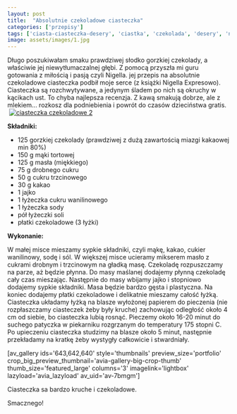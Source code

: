 ```yaml
---
layout: post
title:  "Absolutnie czekoladowe ciasteczka"
categories: ['przepisy']
tags: ['ciasta-ciasteczka-desery', 'ciastka', 'czekolada', 'desery', 'na-slodko', 'przepisy']
image: assets/images/1.jpg
---
```

Długo poszukiwałam smaku prawdziwej słodko gorzkiej czekolady, a właściwie jej niewytłumaczalnej głębi. Z pomocą przyszła mi guru gotowania z miłością i pasją czyli Nigella. jej przepis na absolutnie czekoladowe ciasteczka podbił moje serce (z książki Nigella Expresowo). Ciasteczka są rozchwytywane, a jedynym śladem po nich są okruchy w kącikach ust. To chyba najlepsza recenzja. Z kawą smakują dobrze, ale z mlekiem... rozkosz dla podniebienia i powrót do czasów dzieciństwa gratis.
 [![ciasteczka czekoladowe 2](http://kobieta-ze-smakiem.pl/wp-content/uploads/2015/03/ciasteczka-czekoladowe-2-300x222.jpg)](http://kobieta-ze-smakiem.pl/wp-content/uploads/2015/03/ciasteczka-czekoladowe-2.jpg)



**Składniki:**
* 125 gorzkiej czekolady (prawdziwej z dużą zawartością miazgi kakaowej min 80%)
* 150 g mąki tortowej
* 125 g masła (miękkiego)
* 75 g drobnego cukru
* 50 g cukru trzcinowego
* 30 g kakao
* 1 jajko
* 1 łyżeczka cukru wanilinowego
* 1 łyżeczka sody
* pół łyżeczki soli
* płatki czekoladowe (3 łyżki)


**Wykonanie:**

W małej misce mieszamy sypkie składniki, czyli mąkę, kakao, cukier wanilinowy, sodę i sól. W większej misce ucieramy mikserem masło z cukrami drobnym i trzcinowym na gładką masę. Czekoladę rozpuszczamy na parze, aż będzie płynna. Do masy maślanej dodajemy płynną czekoladę cały czas mieszając. Następnie do masy wbijamy jajko i stopniowo dodajemy sypkie składniki. Masa będzie bardzo gęsta i plastyczna. Na koniec dodajemy płatki czekoladowe i delikatnie mieszamy całość łyżką. Ciasteczka układamy łyżką na blasze wyłożonej papierem do pieczenia (nie rozpłaszczamy ciasteczek żeby były kruche) zachowując odległość około 4 cm od siebie, bo ciasteczka lubią rosnąć. Pieczemy około 16-20 minut do suchego patyczka w piekarniku rozgrzanym do temperatury 175 stopni C. Po upieczeniu ciasteczka studzimy na blasze około 5 minut, następnie przekładamy na kratkę żeby wystygły całkowicie i stwardniały.

[av\_gallery ids='643,642,640' style='thumbnails' preview\_size='portfolio' crop\_big\_preview\_thumbnail='avia-gallery-big-crop-thumb' thumb\_size='featured\_large' columns='3' imagelink='lightbox' lazyload='avia\_lazyload' av\_uid='av-7bmgm']

Ciasteczka sa bardzo kruche i czekoladowe.

Smacznego!

 
    